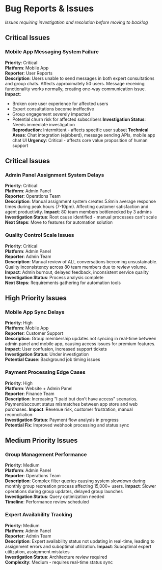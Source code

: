 # Bug Reports & Issues

*Issues requiring investigation and resolution before moving to backlog*

## Critical Issues

### Mobile App Messaging System Failure
**Priority**: Critical  
**Platform**: Mobile App  
**Reporter**: User Reports  
**Description**: Users unable to send messages in both expert consultations and group chats. Affects approximately 50 users. Message receiving functionality works normally, creating one-way communication issue.
**Impact**: 
- Broken core user experience for affected users
- Expert consultations become ineffective 
- Group engagement severely impacted
- Potential churn risk for affected subscribers
**Investigation Status**: Needs immediate investigation  
**Reproduction**: Intermittent - affects specific user subset
**Technical Areas**: Chat integration (ejabberd), message sending APIs, mobile app chat UI
**Urgency**: Critical - affects core value proposition of human support

## Critical Issues

### Admin Panel Assignment System Delays
**Priority**: Critical  
**Platform**: Admin Panel  
**Reporter**: Operations Team  
**Description**: Manual assignment system creates 5.8min average response times during peak hours (7-10pm). Affecting customer satisfaction and agent productivity.
**Impact**: 80 team members bottlenecked by 3 admins  
**Investigation Status**: Root cause identified - manual processes can't scale  
**Next Steps**: Move to features for automation solution

### Quality Control Scale Issues  
**Priority**: Critical  
**Platform**: Admin Panel  
**Reporter**: Admin Team  
**Description**: Manual review of ALL conversations becoming unsustainable. Quality inconsistency across 80 team members due to review volume.
**Impact**: Admin burnout, delayed feedback, inconsistent service quality  
**Investigation Status**: Process analysis complete  
**Next Steps**: Requirements gathering for automation tools

## High Priority Issues

### Mobile App Sync Delays
**Priority**: High  
**Platform**: Mobile App  
**Reporter**: Customer Support  
**Description**: Group membership updates not syncing in real-time between admin panel and mobile app, causing access issues for premium features.
**Impact**: User confusion, increased support tickets  
**Investigation Status**: Under investigation  
**Potential Cause**: Background job timing issues

### Payment Processing Edge Cases
**Priority**: High  
**Platform**: Website + Admin Panel  
**Reporter**: Finance Team  
**Description**: Increasing "I paid but don't have access" scenarios. Payment/account status mismatches between app store and web purchases.
**Impact**: Revenue risk, customer frustration, manual reconciliation  
**Investigation Status**: Payment flow analysis in progress  
**Potential Fix**: Improved webhook processing and status sync

## Medium Priority Issues

### Group Management Performance
**Priority**: Medium  
**Platform**: Admin Panel  
**Reporter**: Operations Team  
**Description**: Complex filter queries causing system slowdown during monthly group recreation process affecting 15,000+ users.
**Impact**: Slower operations during group updates, delayed group launches  
**Investigation Status**: Query optimization needed  
**Timeline**: Performance review scheduled

### Expert Availability Tracking
**Priority**: Medium  
**Platform**: Admin Panel  
**Reporter**: Admin Team  
**Description**: Expert availability status not updating in real-time, leading to assignment errors and suboptimal utilization.
**Impact**: Suboptimal expert utilization, assignment mistakes  
**Investigation Status**: Architecture review required  
**Complexity**: Medium - requires real-time status sync